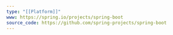 ```yaml
---
type: "[[Platform]]"
www: https://spring.io/projects/spring-boot
source_code: https://github.com/spring-projects/spring-boot
---
```

